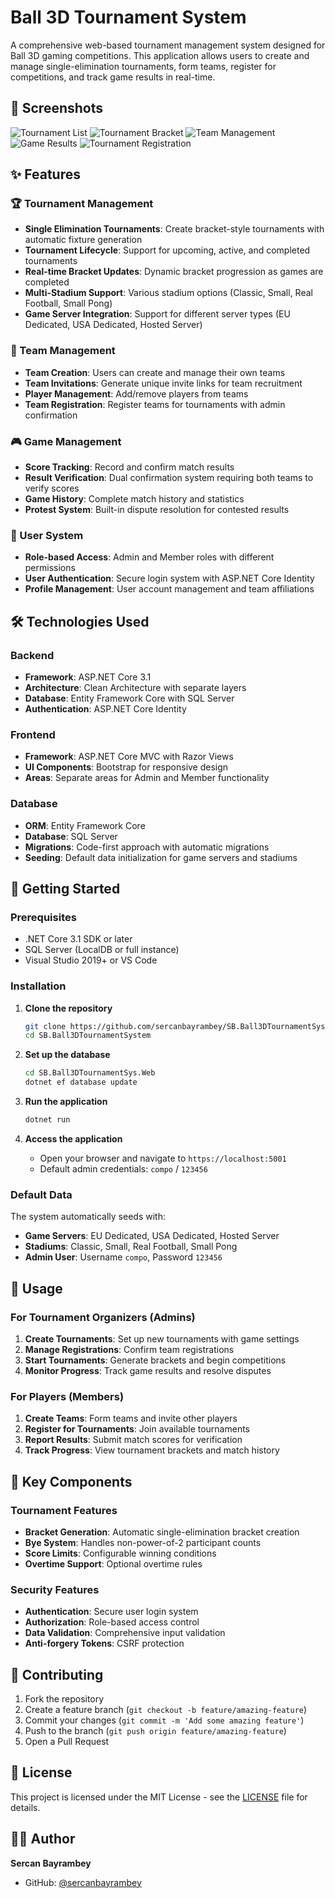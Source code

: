 # Ball 3D Tournament System

A comprehensive web-based tournament management system designed for Ball 3D gaming competitions. This application allows users to create and manage single-elimination tournaments, form teams, register for competitions, and track game results in real-time.


## 📸 Screenshots

![Tournament List](https://user-images.githubusercontent.com/45638332/97360721-9bf80c00-18af-11eb-84d7-97799207a0b3.png)
![Tournament Bracket](https://user-images.githubusercontent.com/45638332/97360752-a6b2a100-18af-11eb-895d-ecdd5f1d45cc.png)
![Team Management](https://user-images.githubusercontent.com/45638332/97360791-b631ea00-18af-11eb-91a5-8363fb0a3d92.png)
![Game Results](https://user-images.githubusercontent.com/45638332/97361019-0a3cce80-18b0-11eb-95a3-f1500bc9baf3.png)
![Tournament Registration](https://user-images.githubusercontent.com/45638332/97361063-1759bd80-18b0-11eb-8220-c65e084a323d.png)

## ✨ Features


### 🏆 Tournament Management
- **Single Elimination Tournaments**: Create bracket-style tournaments with automatic fixture generation
- **Tournament Lifecycle**: Support for upcoming, active, and completed tournaments
- **Real-time Bracket Updates**: Dynamic bracket progression as games are completed
- **Multi-Stadium Support**: Various stadium options (Classic, Small, Real Football, Small Pong)
- **Game Server Integration**: Support for different server types (EU Dedicated, USA Dedicated, Hosted Server)

### 👥 Team Management
- **Team Creation**: Users can create and manage their own teams
- **Team Invitations**: Generate unique invite links for team recruitment
- **Player Management**: Add/remove players from teams
- **Team Registration**: Register teams for tournaments with admin confirmation

### 🎮 Game Management
- **Score Tracking**: Record and confirm match results
- **Result Verification**: Dual confirmation system requiring both teams to verify scores
- **Game History**: Complete match history and statistics
- **Protest System**: Built-in dispute resolution for contested results

### 👤 User System
- **Role-based Access**: Admin and Member roles with different permissions
- **User Authentication**: Secure login system with ASP.NET Core Identity
- **Profile Management**: User account management and team affiliations

## 🛠️ Technologies Used

### Backend
- **Framework**: ASP.NET Core 3.1
- **Architecture**: Clean Architecture with separate layers
- **Database**: Entity Framework Core with SQL Server
- **Authentication**: ASP.NET Core Identity

### Frontend
- **Framework**: ASP.NET Core MVC with Razor Views
- **UI Components**: Bootstrap for responsive design
- **Areas**: Separate areas for Admin and Member functionality

### Database
- **ORM**: Entity Framework Core
- **Database**: SQL Server
- **Migrations**: Code-first approach with automatic migrations
- **Seeding**: Default data initialization for game servers and stadiums


## 🚀 Getting Started

### Prerequisites
- .NET Core 3.1 SDK or later
- SQL Server (LocalDB or full instance)
- Visual Studio 2019+ or VS Code

### Installation

1. **Clone the repository**
   ```bash
   git clone https://github.com/sercanbayrambey/SB.Ball3DTournamentSystem.git
   cd SB.Ball3DTournamentSystem
   ```

2. **Set up the database**
   ```bash
   cd SB.Ball3DTournamentSys.Web
   dotnet ef database update
   ```

3. **Run the application**
   ```bash
   dotnet run
   ```

4. **Access the application**
   - Open your browser and navigate to `https://localhost:5001`
   - Default admin credentials: `compo` / `123456`

### Default Data
The system automatically seeds with:
- **Game Servers**: EU Dedicated, USA Dedicated, Hosted Server
- **Stadiums**: Classic, Small, Real Football, Small Pong
- **Admin User**: Username `compo`, Password `123456`

## 📱 Usage

### For Tournament Organizers (Admins)
1. **Create Tournaments**: Set up new tournaments with game settings
2. **Manage Registrations**: Confirm team registrations
3. **Start Tournaments**: Generate brackets and begin competitions
4. **Monitor Progress**: Track game results and resolve disputes

### For Players (Members)
1. **Create Teams**: Form teams and invite other players
2. **Register for Tournaments**: Join available tournaments
3. **Report Results**: Submit match scores for verification
4. **Track Progress**: View tournament brackets and match history

## 🎯 Key Components

### Tournament Features
- **Bracket Generation**: Automatic single-elimination bracket creation
- **Bye System**: Handles non-power-of-2 participant counts
- **Score Limits**: Configurable winning conditions
- **Overtime Support**: Optional overtime rules

### Security Features
- **Authentication**: Secure user login system
- **Authorization**: Role-based access control
- **Data Validation**: Comprehensive input validation
- **Anti-forgery Tokens**: CSRF protection


## 🤝 Contributing

1. Fork the repository
2. Create a feature branch (`git checkout -b feature/amazing-feature`)
3. Commit your changes (`git commit -m 'Add some amazing feature'`)
4. Push to the branch (`git push origin feature/amazing-feature`)
5. Open a Pull Request

## 📄 License

This project is licensed under the MIT License - see the [LICENSE](LICENSE) file for details.

## 👨‍💻 Author

**Sercan Bayrambey**
- GitHub: [@sercanbayrambey](https://github.com/sercanbayrambey)


